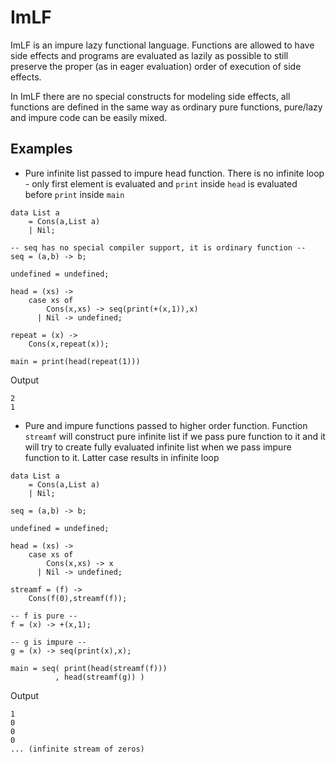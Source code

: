 # ImLF
ImLF is an impure lazy functional language. Functions are allowed to have side effects and programs are evaluated as lazily as possible to still preserve the proper (as in eager evaluation) order of execution of side effects.

In ImLF there are no special constructs for modeling side effects, all functions are defined in the same way as ordinary pure functions, pure/lazy and impure code can be easily mixed.

## Examples

- Pure infinite list passed to impure head function. There is no infinite loop - only first element is evaluated and `print` inside `head` is evaluated before `print` inside `main`
```
data List a
    = Cons(a,List a)
    | Nil;

-- seq has no special compiler support, it is ordinary function --
seq = (a,b) -> b;

undefined = undefined;

head = (xs) ->
    case xs of
        Cons(x,xs) -> seq(print(+(x,1)),x)
      | Nil -> undefined;

repeat = (x) ->
    Cons(x,repeat(x));

main = print(head(repeat(1)))
```
Output
```
2
1
```

- Pure and impure functions passed to higher order function. Function `streamf` will construct pure infinite list if we pass pure function to it and it will try to create fully evaluated infinite list when we pass impure function to it. Latter case results in infinite loop
```
data List a
    = Cons(a,List a)
    | Nil;

seq = (a,b) -> b;

undefined = undefined;

head = (xs) ->
    case xs of
        Cons(x,xs) -> x
      | Nil -> undefined;

streamf = (f) ->
    Cons(f(0),streamf(f));

-- f is pure --
f = (x) -> +(x,1);

-- g is impure --
g = (x) -> seq(print(x),x);

main = seq( print(head(streamf(f)))
          , head(streamf(g)) )
```

Output
```
1
0
0
0
... (infinite stream of zeros)
```

